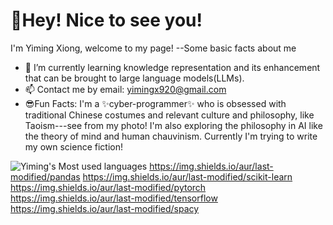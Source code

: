 # 💖Hey! Nice to see you!
I'm Yiming Xiong, welcome to my page! 
--Some basic facts about me
- 🌱 I’m currently learning knowledge representation and its enhancement that can be brought to large language models(LLMs).
- 📫 Contact me by email: yimingx920@gmail.com
- 😎Fun Facts: I'm a ✨cyber-programmer✨ who is obsessed with traditional Chinese costumes and relevant culture and philosophy, like Taoism---see from my photo! I'm also exploring the philosophy in AI like the theory of mind and human chauvinism. Currently I'm trying to write my own science fiction!


![Yiming's Most used languages](https://github-readme-stats.vercel.app/api/top-langs/?username=zksha&layout=compact&hide_border=true&langs_count=10)
https://img.shields.io/aur/last-modified/pandas https://img.shields.io/aur/last-modified/scikit-learn https://img.shields.io/aur/last-modified/pytorch https://img.shields.io/aur/last-modified/tensorflow https://img.shields.io/aur/last-modified/spacy
